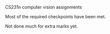 CS231n computer vision assignments

Most of the required checkpoints have been met.

Not done much for extra marks yet.
